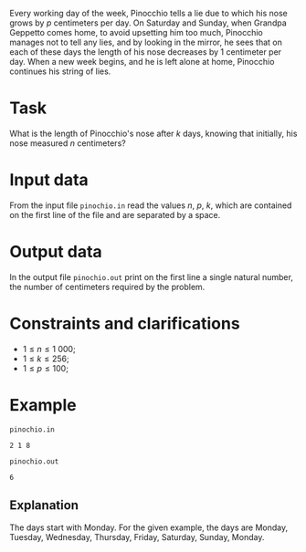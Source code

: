 Every working day of the week, Pinocchio tells a lie due to which his nose grows by $p$ centimeters per day. On Saturday and Sunday, when Grandpa Geppetto comes home, to avoid upsetting him too much, Pinocchio manages not to tell any lies, and by looking in the mirror, he sees that on each of these days the length of his nose decreases by $1$ centimeter per day. When a new week begins, and he is left alone at home, Pinocchio continues his string of lies.

# Task

What is the length of Pinocchio's nose after $k$ days, knowing that initially, his nose measured $n$ centimeters?

# Input data

From the input file `pinochio.in` read the values $n$, $p$, $k$, which are contained on the first line of the file and are separated by a space.

# Output data

In the output file `pinochio.out` print on the first line a single natural number, the number of centimeters required by the problem.

# Constraints and clarifications

* $1 \leq n \leq 1\ 000$;
* $1 \leq k \leq 256$;
* $1 \leq p \leq 100$;

# Example

`pinochio.in`
```
2 1 8
```

`pinochio.out`
```
6
```

## Explanation

The days start with Monday. For the given example, the days are Monday, Tuesday, Wednesday, Thursday, Friday, Saturday, Sunday, Monday.